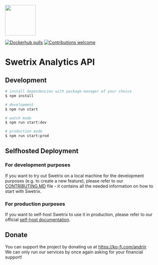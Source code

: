 <img src="https://swetrix.com/assets/logo_blue.svg" alt="" height="100" />

[![Dockerhub pulls](https://img.shields.io/docker/pulls/swetrix/swetrix-api.svg?style=flat)](https://hub.docker.com/r/swetrix/swetrix-api)
[![Contributions welcome](https://img.shields.io/badge/contributions-welcome-brightgreen.svg?style=flat)](https://github.com/swetrix/swetrix-api/issues)

# Swetrix Analytics API

## Development

```bash
# install dependencies with package manager of your choice
$ npm install

# development
$ npm run start

# watch mode
$ npm run start:dev

# production mode
$ npm run start:prod
```

## Selfhosted Deployment

### For development purposes
If you want to try out Swetrix on a local machine for the development purposes (e.g. to create a new feature), please refer to our [CONTRIBUTING.MD](CONTRIBUTING.MD) file - it contains all the needed information on how to start with Swetrix.

### For production purposes
If you want to self-host Swetrix to use it in production, please refer to our official [self-host documentation](https://docs.swetrix.com/selfhosting/how-to).

## Donate
You can support the project by donating us at https://ko-fi.com/andriir \
We can only run our services by once again asking for your financial support!

